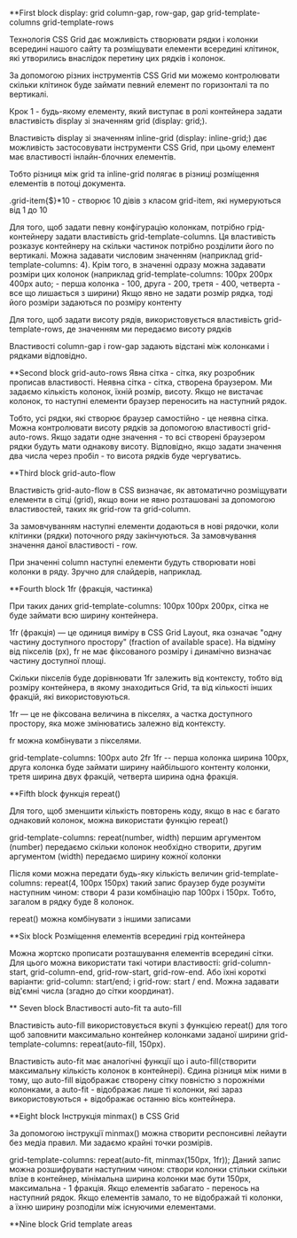 \*\*First block
display: grid
column-gap, row-gap, gap
grid-template-columns
grid-template-rows

Технологія CSS Grid дає можливість створювати рядки і колонки всередині нашого сайту та розміщувати елементи всередині клітинок, які утворились внаслідок перетину цих рядків і колонок.

За допомогою різних інструментів CSS Grid ми можемо контролювати скільки клітинок буде займати певний елемент по горизонталі та по вертикалі.

Крок 1 - будь-якому елементу, який виступає в ролі контейнера задати властивість display зі значенням grid (display: grid;).

Властивість display зі значенням inline-grid (display: inline-grid;) дає можливість застосовувати інструменти CSS Grid, при цьому елемент має властивості інлайн-блочних елементів.

Тобто різниця між grid та inline-grid полягає в різниці розміщення елементів в потоці документа.

.grid-item{$}\*10 - створює 10 дівів з класом grid-item, які нумеруються від 1 до 10

Для того, щоб задати певну конфігурацію колонкам, потрібно грід-контейнеру задати властивість grid-template-columns. Ця властивість розказує контейнеру на скільки частинок потрібно розділити його по вертикалі. Можна задавати числовим значенням (наприклад grid-template-columns: 4). Крім того, в значенні одразу можна задавати розміри цих колонок (наприклад grid-template-columns: 100px 200px 400px auto; - перша колонка - 100, друга - 200, третя - 400, четверта - все що лишається з ширини)
Якщо явно не задати розмір рядка, тоді його розміри задаються по розміру контенту

Для того, щоб задати висоту рядів, використовується властивість grid-template-rows, де значенням ми передаємо висоту рядків

Властивості column-gap і row-gap задають відстані між колонками і рядками відповідно.

\*\*Second block
grid-auto-rows
Явна сітка - сітка, яку розробник прописав властивості. Неявна сітка - сітка, створена браузером. Ми задаємо кількість колонок, їхній розмір, висоту. Якщо не вистачає колонок, то наступні елементи браузер переносить на наступний рядок.

Тобто, усі рядки, які створює браузер самостійно - це неявна сітка. Можна контролювати висоту рядків за допомогою властивості grid-auto-rows. Якщо задати одне значення - то всі створені браузером рядки будуть мати однакову висоту. Відповідно, якщо задати значення два числа через пробіл - то висота рядків буде чергуватись.

\*\*Third block
grid-auto-flow

Властивість grid-auto-flow в CSS визначає, як автоматично розміщувати елементи в сітці (grid), якщо вони не явно розташовані за допомогою властивостей, таких як grid-row та grid-column.

За замовчуванням наступні елементи додаються в нові рядочки, коли клітинки (рядки) поточного ряду закінчуються. За замовчування значення даної властивості - row.

При значенні column наступні елементи будуть створювати нові колонки в ряду. Зручно для слайдерів, наприклад.

\*\*Fourth block
1fr (фракція, частинка)

При таких даних grid-template-columns: 100px 100px 200px, сітка не буде займати всю ширину контейнера.

1fr (фракція) — це одиниця виміру в CSS Grid Layout, яка означає "одну частину доступного простору" (fraction of available space). На відміну від пікселів (px), fr не має фіксованого розміру і динамічно визначає частину доступної площі.

Скільки пікселів буде дорівнювати 1fr залежить від контексту, тобто від розміру контейнера, в якому знаходиться Grid, та від кількості інших фракцій, які використовуються.

1fr — це не фіксована величина в пікселях, а частка доступного простору, яка може змінюватись залежно від контексту.

fr можна комбінувати з пікселями.

grid-template-columns: 100px auto 2fr 1fr -- перша колонка ширина 100рх, друга колонка буде займати ширину найбільшого контенту колонки, третя ширина двух фракцій, четверта ширина одна фракція.

\*\*Fifth block
функція repeat()

Для того, щоб зменшити кількість повторень коду, якщо в нас є багато однаковий колонок, можна використати функцію repeat()

grid-template-columns: repeat(number, width)
першим аргументом (number) передаємо скільки колонок необхідно створити, другим аргументом (width) передаємо ширину кожної колонки

Після коми можна передати будь-яку кількість величин
grid-template-columns: repeat(4, 100рх 150рх)
такий запис браузер буде розуміти наступним чином: створи 4 рази комбінацію пар 100рх і 150рх. Тобто, загалом в рядку буде 8 колонок.

repeat() можна комбінувати з іншими записами

\*\*Six block
Розміщення елементів всередині грід контейнера

Можна жортско прописати розташування елементів всередині сітки. Для цього можна використати такі чотири властивості: grid-column-start, grid-column-end, grid-row-start, grid-row-end.
Або їхні короткі варіанти: grid-column: start/end; i grid-row: start / end. Можна задавати від'ємні числа (згадно до сітки координат).

\*\* Seven block
Властивості auto-fit та auto-fill

Властивість auto-fill використовується вкупі з функцією repeat() для того щоб заповнити максимально контейнер колонками заданої ширини grid-template-columns: repeat(auto-fill, 150px).

Властивість auto-fit має аналогічні функції що і auto-fill(створити максимальну кількість колонок в контейнері). Єдина різниця між ними в тому, що auto-fill відображає створену сітку повністю з порожніми колонками, а auto-fit - відображає лише ті колонки, які зараз використовуються + відображає останню вісь контейнера.

\*\*Eight block
Інструкція minmax() в CSS Grid

За допомогою інструкції minmax() можна створити респонсивні лейаути без медіа правил. Ми задаємо крайні точки розмірів.

grid-template-columns: repeat(auto-fit, minmax(150px, 1fr));
Даний запис можна розшифрувати наступним чином: створи колонки стільки скільки влізе в контейнер, мінімальна ширина колонки має бути 150рх, максимальна - 1 фракція. Якщо елементів забагато - перенось на наступний рядок. Якщо елементів замало, то не відображай ті колонки, а їхню ширину розподіли між існуючими елементами.

\*\*Nine block
Grid template areas
